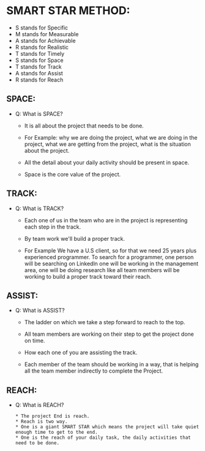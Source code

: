 # SMART STAR METHOD:
* S stands for Specific
* M stands for Measurable
* A stands for Achievable
* R stands for Realistic 
* T stands for Timely 
* S stands for Space
* T stands for Track 
* A stands for Assist
* R stands for Reach
 
 ## SPACE:

* Q: What is SPACE?
    
     * It is all about the project that needs to be done.

     * For Example: why we are doing the project, what we are doing in the project, what we are getting from the project, what is the situation about the project. 

     * All the detail about your daily activity should be present in space.

     * Space is the core value of the project.

## TRACK:

* Q: What is TRACK?
     
     * Each one of us in the team who are in the project is representing each step in the track.
     
     * By team work we'll build a proper track.
     
     * For Example We have a U.S client, so for that we need 25 years plus experienced programmer. To search for a programmer, one person will be searching on Linkedln
     one will be working in the management area, one will be doing research like all team members will be working to build a proper track toward their reach.
 
## ASSIST:
 
* Q: What is ASSIST?

     * The ladder on which we take a step forward to reach to the top.
     
     * All team members are working on their step to get the project done on time.
     
     * How each one of you are assisting the track.
     
     * Each member of the team should be working in a way, that is helping all the team member indirectly to complete the Project.
     
## REACH:

* Q: What is REACH?
      
      * The project End is reach.
      * Reach is two way.
      * One is a giant SMART STAR which means the project will take quiet enough time to get to the end.
      * One is the reach of your daily task, the daily activities that need to be done.  



